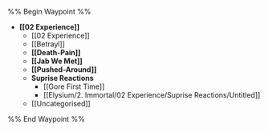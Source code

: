 %% Begin Waypoint %%
- **[[02 Experience]]**
	- [[02 Experience]]
	- [[Betrayl]]
	- **[[Death-Pain]]**
	- **[[Jab We Met]]**
	- **[[Pushed-Around]]**
	- **Suprise Reactions**
		- [[Gore First Time]]
		- [[Elysium/2. Immortal/02 Experience/Suprise Reactions/Untitled]]
	- [[Uncategorised]]

%% End Waypoint %%